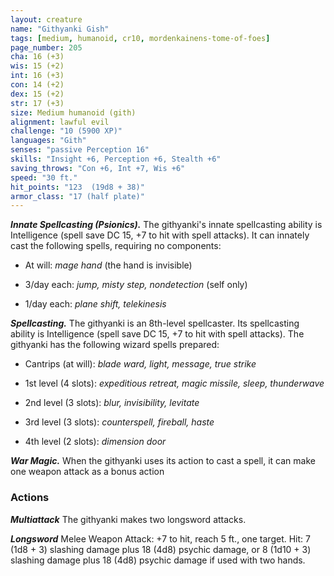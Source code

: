 ```yaml
---
layout: creature
name: "Githyanki Gish"
tags: [medium, humanoid, cr10, mordenkainens-tome-of-foes]
page_number: 205
cha: 16 (+3)
wis: 15 (+2)
int: 16 (+3)
con: 14 (+2)
dex: 15 (+2)
str: 17 (+3)
size: Medium humanoid (gith)
alignment: lawful evil
challenge: "10 (5900 XP)"
languages: "Gith"
senses: "passive Perception 16"
skills: "Insight +6, Perception +6, Stealth +6"
saving_throws: "Con +6, Int +7, Wis +6"
speed: "30 ft."
hit_points: "123  (19d8 + 38)"
armor_class: "17 (half plate)"
---
```


***Innate Spellcasting (Psionics).*** The githyanki's innate spellcasting ability is Intelligence (spell save DC 15, +7 to hit with spell attacks). It can innately cast the following spells, requiring no components:

* At will: <i>mage hand </i>(the hand is invisible)

* 3/day each: <i>jump, misty step, nondetection </i>(self only)

* 1/day each: <i>plane shift, telekinesis</i>

***Spellcasting.*** The githyanki is an 8th-level spellcaster. Its spellcasting ability is Intelligence (spell save DC 15, +7 to hit with spell attacks). The githyanki has the following wizard spells prepared:

* Cantrips (at will): <i>blade ward, light, message, true strike</i>

* 1st level (4 slots): <i>expeditious retreat, magic missile, sleep, thunderwave</i>

* 2nd level (3 slots): <i>blur, invisibility, levitate</i>

* 3rd level (3 slots): <i>counterspell, fireball, haste</i>

* 4th level (2 slots): <i>dimension door</i>

***War Magic.*** When the githyanki uses its action to cast a spell, it can make one weapon attack as a bonus action

### Actions

***Multiattack*** The githyanki makes two longsword attacks.

***Longsword*** Melee Weapon Attack: +7 to hit, reach 5 ft., one target. Hit: 7 (1d8 + 3) slashing damage plus 18 (4d8) psychic damage, or 8 (1d10 + 3) slashing damage plus 18 (4d8) psychic damage if used with two hands.
